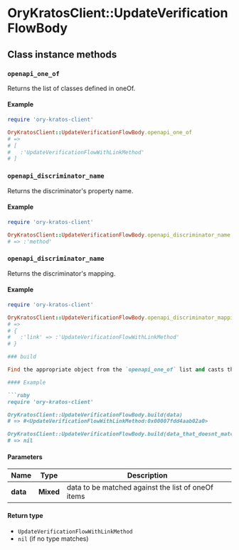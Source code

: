 # OryKratosClient::UpdateVerificationFlowBody

## Class instance methods

### `openapi_one_of`

Returns the list of classes defined in oneOf.

#### Example

```ruby
require 'ory-kratos-client'

OryKratosClient::UpdateVerificationFlowBody.openapi_one_of
# =>
# [
#   :'UpdateVerificationFlowWithLinkMethod'
# ]
```

### `openapi_discriminator_name`

Returns the discriminator's property name.

#### Example

```ruby
require 'ory-kratos-client'

OryKratosClient::UpdateVerificationFlowBody.openapi_discriminator_name
# => :'method'
```

### `openapi_discriminator_name`

Returns the discriminator's mapping.

#### Example

```ruby
require 'ory-kratos-client'

OryKratosClient::UpdateVerificationFlowBody.openapi_discriminator_mapping
# =>
# {
#   :'link' => :'UpdateVerificationFlowWithLinkMethod'
# }

### build

Find the appropriate object from the `openapi_one_of` list and casts the data into it.

#### Example

```ruby
require 'ory-kratos-client'

OryKratosClient::UpdateVerificationFlowBody.build(data)
# => #<UpdateVerificationFlowWithLinkMethod:0x00007fdd4aab02a0>

OryKratosClient::UpdateVerificationFlowBody.build(data_that_doesnt_match)
# => nil
```

#### Parameters

| Name | Type | Description |
| ---- | ---- | ----------- |
| **data** | **Mixed** | data to be matched against the list of oneOf items |

#### Return type

- `UpdateVerificationFlowWithLinkMethod`
- `nil` (if no type matches)


